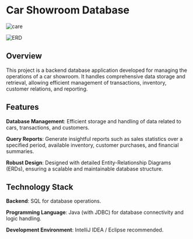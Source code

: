 # Car Showroom Database
![care](https://github.com/user-attachments/assets/f86766d1-20fa-46da-b4e9-bb8765259894)

![ERD](https://github.com/user-attachments/assets/95b36e72-6129-44b5-bd10-899fa0cfb0e6)


## Overview

This project is a backend database application developed for managing the operations of a car showroom. It handles comprehensive data storage and retrieval, allowing efficient management of transactions, inventory, customer relations, and reporting.

## Features

**Database Management**: Efficient storage and handling of data related to cars, transactions, and customers.

**Query Reports**: Generate insightful reports such as sales statistics over a specified period, available inventory, customer purchases, and financial summaries.

**Robust Design**: Designed with detailed Entity-Relationship Diagrams (ERDs), ensuring a scalable and maintainable database structure.

## Technology Stack

**Backend**: SQL for database operations.

**Programming Language**: Java (with JDBC) for database connectivity and logic handling.

**Development Environment**: IntelliJ IDEA / Eclipse recommended.
